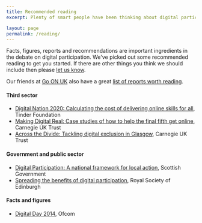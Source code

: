 ```yaml
---
title: Recommended reading
excerpt: Plenty of smart people have been thinking about digital participation. Here are our top picks.

layout: page
permalink: /reading/
---
```


Facts, figures, reports and recommendations are important ingredients in the debate on digital participation. We've picked out some recommended reading to get you started. If there are other things you think we should include then please [let us know](/contact/).

Our friends at [Go ON UK](http://www.go-on.co.uk) also have a great [list of reports worth reading](http://www.go-on.co.uk/opportunity/reports/).

#### Third sector

- [Digital Nation 2020: Calculating the cost of delivering online skills for all](http://www.tinderfoundation.org/nation2020), Tinder Foundation
- [Making Digital Real: Case studies of how to help the final fifth get online](http://www.carnegieuktrust.org.uk/publications/2014/making-digital-real), Carnegie UK Trust
- [Across the Divide: Tackling digital exclusion in Glasgow](http://www.carnegieuktrust.org.uk/publications/2013/across-the-divide---full-report), Carnegie UK Trust

#### Government and public sector

- [Digital Participation: A national framework for local action](http://www.scotland.gov.uk/Publications/2014/04/6821), Scottish Government
- [Spreading the benefits of digital participation](http://www.royalsoced.org.uk/1058_SpreadingtheBenefitsofDigitalParticipation.html), Royal Society of Edinburgh

#### Facts and figures

- [Digital Day 2014](http://stakeholders.ofcom.org.uk/market-data-research/other/cross-media/digital-day/2014/), Ofcom